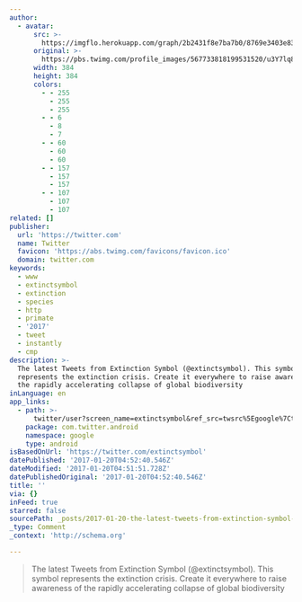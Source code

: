 ```yaml
---
author:
  - avatar:
      src: >-
        https://imgflo.herokuapp.com/graph/2b2431f8e7ba7b0/8769e3403e8368c28716fd5dac4adf8a/croprotate.jpeg?cropheight=384&cropwidth=384&degrees=0&input=https%3A%2F%2Fpbs.twimg.com%2Fprofile_images%2F567733818199531520%2Fu3Y7lq8z_400x400.jpeg&x=8&y=8
      original: >-
        https://pbs.twimg.com/profile_images/567733818199531520/u3Y7lq8z_400x400.jpeg
      width: 384
      height: 384
      colors:
        - - 255
          - 255
          - 255
        - - 6
          - 8
          - 7
        - - 60
          - 60
          - 60
        - - 157
          - 157
          - 157
        - - 107
          - 107
          - 107
related: []
publisher:
  url: 'https://twitter.com'
  name: Twitter
  favicon: 'https://abs.twimg.com/favicons/favicon.ico'
  domain: twitter.com
keywords:
  - www
  - extinctsymbol
  - extinction
  - species
  - http
  - primate
  - '2017'
  - tweet
  - instantly
  - cmp
description: >-
  The latest Tweets from Extinction Symbol (@extinctsymbol). This symbol
  represents the extinction crisis. Create it everywhere to raise awareness of
  the rapidly accelerating collapse of global biodiversity
inLanguage: en
app_links:
  - path: >-
      twitter/user?screen_name=extinctsymbol&ref_src=twsrc%5Egoogle%7Ctwcamp%5Eandroidseo%7Ctwgr%5Eprofile
    package: com.twitter.android
    namespace: google
    type: android
isBasedOnUrl: 'https://twitter.com/extinctsymbol'
datePublished: '2017-01-20T04:52:40.546Z'
dateModified: '2017-01-20T04:51:51.728Z'
datePublishedOriginal: '2017-01-20T04:52:40.546Z'
title: ''
via: {}
inFeed: true
starred: false
sourcePath: _posts/2017-01-20-the-latest-tweets-from-extinction-symbol-extinctsymbol-t.md
_type: Comment
_context: 'http://schema.org'

---
```

> The latest Tweets from Extinction Symbol (@extinctsymbol). This symbol represents the extinction crisis. Create it everywhere to raise awareness of the rapidly accelerating collapse of global biodiversity